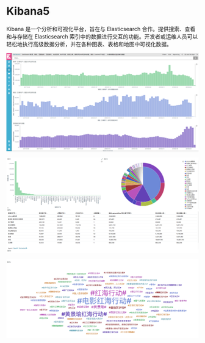 # Kibana5

Kibana 是一个分析和可视化平台，旨在与 Elasticsearch 合作。提供搜索、查看和与存储在 Elasticsearch 索引中的数据进行交互的功能。开发者或运维人员可以轻松地执行高级数据分析，并在各种图表、表格和地图中可视化数据。

![](/assets/import14.png)

![](/assets/import21.png)

![](/assets/import22.png)




